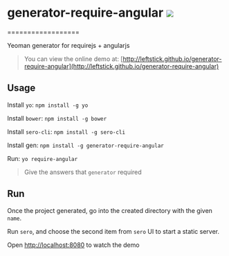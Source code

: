 # generator-require-angular ![](http://img.shields.io/badge/bower_module-v1.0.0-green.svg) #
==================

Yeoman generator for requirejs + angularjs

> You can view the online demo at: [http://leftstick.github.io/generator-require-angular](http://leftstick.github.io/generator-require-angular)

## Usage ##

Install `yo`: `npm install -g yo`

Install `bower`: `npm install -g bower`

Install `sero-cli`: `npm install -g sero-cli`

Install gen: `npm install -g generator-require-angular`

Run: `yo require-angular`

> Give the answers that `generator` required

## Run ##

Once the project generated, go into the created directory with the given `name`.

Run `sero`, and choose the second item from `sero` UI to start a static server.

Open [http://localhost:8080](http://localhost:8080) to watch the demo